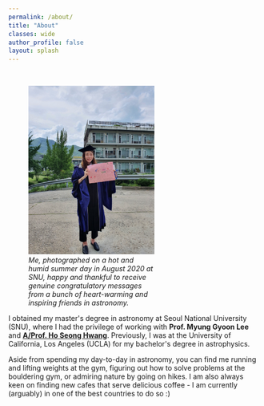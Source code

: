 ```yaml
---
permalink: /about/
title: "About"
classes: wide
author_profile: false
layout: splash
---
```


<br>

<figure style="width: 50%" class="align-right">
  <a href="/assets/images/IMG_1670.JPG" title="SNU grad photo" alt="SNU graduation photo">
  <img src="/assets/images/IMG_1670.JPG" alt=""></a>
  <figcaption> <i> Me, photographed on a hot and humid summer day in August 2020 at SNU, happy and thankful to receive genuine congratulatory messages from a bunch of heart-warming and inspiring friends in astronomy. </i> </figcaption>
</figure>

<!-- "Where are you from?" is a question I have always had trouble answering, as a simple and short answer does not fully encapsulate who I am. Born in London and raised in Hong Kong as a Korean national, I grew up as a third culture kid, trying to assimilate myself in a broad range of cultures - Korean, Western, and Hong Kong. My ventures into astronomy had simple beginnings with an admiration of the HST images of the solar system, nebulae, and galaxies - one of my favorite pastimes was to sit in my room, reading through multiple astronomy books. You could even say that my determination to gain a more in-depth understanding of these majestic structures led me on a journey around the globe, starting with an undergraduate program in astrophysics at the University of California, Los Angeles (UCLA). I then had the opportunity to spend some time in Korea, where I not only improved my Korean and gained a better understanding of Korean culture, but also delved deeper as a researcher in a master's program in astronomy at Seoul National University (SNU), where I had the privilege of working with **Prof. Myung Gyoon Lee** and [**A/Prof. Ho Seong Hwang**](https://hwanghs.github.io/). I have now found myself as a PhD candidate in Australia, at the Australian National University (ANU). Studying astronomy has not only made me feel humble about my existence within the immeasurable volume of the universe, but also helped me broaden my perspectives by introducing me to a diverse pool of inspiring individuals with passion and persistence. While I can't deny the growing pains of becoming a mature and independent researcher, I am looking forward to what awaits me next! -->

I obtained my master's degree in astronomy at Seoul National University (SNU), where I had the privilege of working with **Prof. Myung Gyoon Lee** and [**A/Prof. Ho Seong Hwang**](https://hwanghs.github.io/). Previously, I was at the University of California, Los Angeles (UCLA) for my bachelor's degree in astrophysics. 

Aside from spending my day-to-day in astronomy, you can find me running and lifting weights at the gym, figuring out how to solve problems at the bouldering gym, or admiring nature by going on hikes. I am also always keen on finding new cafes that serve delicious coffee - I am currently (arguably) in one of the best countries to do so :) 
